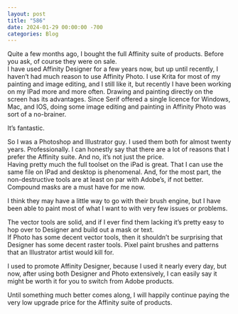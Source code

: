 ```yaml
---
layout: post
title: "586"
date: 2024-01-29 00:00:00 -700
categories: Blog
---
```


Quite a few months ago, I bought the full Affinity suite of products. Before you ask, of course they were on sale.   
I have used Affinity Designer for a few years now, but up until recently, I haven’t had much reason to use Affinity Photo. I use Krita for most of my painting and image editing, and I still like it, but recently I have been working on my IPad more and more often. Drawing and painting directly on the screen has its advantages. Since Serif offered a single licence for Windows, Mac, and IOS, doing some image editing and painting in Affinity Photo was sort of a no-brainer.

It’s fantastic.

So I was a Photoshop and Illustrator guy. I used them both for almost twenty years. Professionally. I can honestly say that there are a lot of reasons that I prefer the Affinity suite. And no, it’s not just the price.   
Having pretty much the full toolset on the iPad is great. That I can use the same file on IPad and desktop is phenomenal. And, for the most part, the non-destructive tools are at least on par with Adobe’s, if not better. Compound masks are a must have for me now.

I think they may have a little way to go with their brush engine, but I have been able to paint most of what I want to with very few issues or problems.

The vector tools are solid, and if I ever find them lacking it’s pretty easy to hop over to Designer and build out a mask or text.  
If Photo has some decent vector tools, then it shouldn’t be surprising that Designer has some decent raster tools. Pixel paint brushes and patterns that an Illustrator artist would kill for.

I used to promote Affinity Designer, because I used it nearly every day, but now, after using both Designer and Photo extensively, I can easily say it might be worth it for you to switch from Adobe products.

Until something much better comes along, I will happily continue paying the very low upgrade price for the Affinity suite of products.
